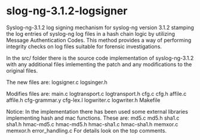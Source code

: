 slog-ng-3.1.2-logsigner
=========================

Syslog-ng-3.1.2 log signing mechanism for syslog-ng version 3.1.2 stamping the log entries of syslog-ng log files
in a hash chain logic by utilizing Message Authentication Codes. This method provides a way of performing integrity
checks on log files suitable for forensic investigations.

In the src/ folder there is the source code implementation of syslog-ng-3.1.2 with any additional files imlementing
the patch and any modifications to the original files.

The new files are:
logsigner.c
logsinger.h

Modifies files are:
main.c
logtransport.c
logtransport.h
cfg.c
cfg.h
affile.c
affile.h
cfg-grammar.y
cfg-lex.l
logwriter.c
logwriter.h
Makefile

Notice: In the implementation there has been used some external libraries implementing hash and mac functions.
These are:
md5.c
md5.h
sha1.c
sha1.h
hmac-md5.c
hmac-md5.h
hmac-sha1.c
hmac-sha1.h
memxor.c
memxor.h
error\_handling.c
For details look on the top comments.
